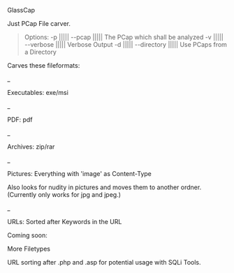 GlassCap

Just PCap File carver.

>Options:
>       -p   |||||   --pcap         |||||     The PCap which shall be analyzed
>       -v   |||||   --verbose      |||||     Verbose Output
>       -d   |||||   --directory    |||||     Use PCaps from a Directory

Carves these fileformats:

_

Executables: exe/msi

_

PDF: pdf

_

Archives: zip/rar

_

Pictures: Everything with 'image' as Content-Type

Also looks for nudity in pictures and moves them to another ordner. (Currently only works for jpg and jpeg.)

_

URLs: Sorted after Keywords in the URL



Coming soon:

More Filetypes

URL sorting after .php and .asp for potential usage with SQLi Tools.

